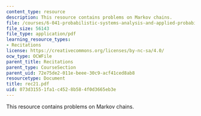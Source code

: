 ```yaml
---
content_type: resource
description: This resource contains problems on Markov chains.
file: /courses/6-041-probabilistic-systems-analysis-and-applied-probability-spring-2006/073d31551fa1c4528b584f0d3665eb3e_rec21.pdf
file_size: 56143
file_type: application/pdf
learning_resource_types:
- Recitations
license: https://creativecommons.org/licenses/by-nc-sa/4.0/
ocw_type: OCWFile
parent_title: Recitations
parent_type: CourseSection
parent_uid: 72e75de2-011e-beee-30c9-acf41ced8ab8
resourcetype: Document
title: rec21.pdf
uid: 073d3155-1fa1-c452-8b58-4f0d3665eb3e
---
```

This resource contains problems on Markov chains.